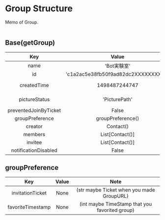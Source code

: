 # Group Structure
Memo of Group.<br><br>

## Base(getGroup)
|Key|Value|Note|
|:---:|:---:|:---:|
|name|'Bot実験室'|GroupName|
|id|'c1a2ac5e38fb50f9ad82dc2XXXXXXXXXX'|GroupID|
|createdTime|1498487244747|int Unix Group CreatedTime|
|pictureStatus|'PicturePath'|str GroupPicturePath|
|preventedJoinByTicket|False|True/False|
|groupPreference|groupPreference()||
|creator|Contact()||
|members|List[Contact()]||
|invitee|List[Contact()]||
|notificationDisabled|False||

## groupPreference
|Key|Value|Note|
|:---:|:---:|:---:|
|invitationTicket|None|(str maybe Ticket when you made GroupURL)|
|favoriteTimestamp|None|(int maybe TimeStamp that you favorited group)|
